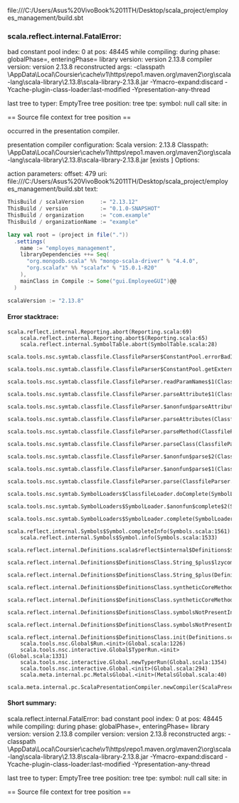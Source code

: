 file:///C:/Users/Asus%20VivoBook%2011TH/Desktop/scala_project/employes_management/build.sbt
### scala.reflect.internal.FatalError: 
  bad constant pool index: 0 at pos: 48445
     while compiling: <no file>
        during phase: globalPhase=<no phase>, enteringPhase=<some phase>
     library version: version 2.13.8
    compiler version: version 2.13.8
  reconstructed args: -classpath <HOME>\AppData\Local\Coursier\cache\v1\https\repo1.maven.org\maven2\org\scala-lang\scala-library\2.13.8\scala-library-2.13.8.jar -Ymacro-expand:discard -Ycache-plugin-class-loader:last-modified -Ypresentation-any-thread

  last tree to typer: EmptyTree
       tree position: <unknown>
            tree tpe: <notype>
              symbol: null
           call site: <none> in <none>

== Source file context for tree position ==



occurred in the presentation compiler.

presentation compiler configuration:
Scala version: 2.13.8
Classpath:
<HOME>\AppData\Local\Coursier\cache\v1\https\repo1.maven.org\maven2\org\scala-lang\scala-library\2.13.8\scala-library-2.13.8.jar [exists ]
Options:



action parameters:
offset: 479
uri: file:///C:/Users/Asus%20VivoBook%2011TH/Desktop/scala_project/employes_management/build.sbt
text:
```scala
ThisBuild / scalaVersion     := "2.13.12"
ThisBuild / version          := "0.1.0-SNAPSHOT"
ThisBuild / organization     := "com.example"
ThisBuild / organizationName := "example"

lazy val root = (project in file("."))
  .settings(
    name := "employes_management",
    libraryDependencies ++= Seq(
      "org.mongodb.scala" %% "mongo-scala-driver" % "4.4.0",
      "org.scalafx" %% "scalafx" % "15.0.1-R20"
    ),
    mainClass in Compile := Some("gui.EmployeeGUI")@@
  )

scalaVersion := "2.13.8"

```



#### Error stacktrace:

```
scala.reflect.internal.Reporting.abort(Reporting.scala:69)
	scala.reflect.internal.Reporting.abort$(Reporting.scala:65)
	scala.reflect.internal.SymbolTable.abort(SymbolTable.scala:28)
	scala.tools.nsc.symtab.classfile.ClassfileParser$ConstantPool.errorBadIndex(ClassfileParser.scala:407)
	scala.tools.nsc.symtab.classfile.ClassfileParser$ConstantPool.getExternalName(ClassfileParser.scala:262)
	scala.tools.nsc.symtab.classfile.ClassfileParser.readParamNames$1(ClassfileParser.scala:853)
	scala.tools.nsc.symtab.classfile.ClassfileParser.parseAttribute$1(ClassfileParser.scala:859)
	scala.tools.nsc.symtab.classfile.ClassfileParser.$anonfun$parseAttributes$6(ClassfileParser.scala:936)
	scala.tools.nsc.symtab.classfile.ClassfileParser.parseAttributes(ClassfileParser.scala:936)
	scala.tools.nsc.symtab.classfile.ClassfileParser.parseMethod(ClassfileParser.scala:635)
	scala.tools.nsc.symtab.classfile.ClassfileParser.parseClass(ClassfileParser.scala:548)
	scala.tools.nsc.symtab.classfile.ClassfileParser.$anonfun$parse$2(ClassfileParser.scala:174)
	scala.tools.nsc.symtab.classfile.ClassfileParser.$anonfun$parse$1(ClassfileParser.scala:159)
	scala.tools.nsc.symtab.classfile.ClassfileParser.parse(ClassfileParser.scala:142)
	scala.tools.nsc.symtab.SymbolLoaders$ClassfileLoader.doComplete(SymbolLoaders.scala:342)
	scala.tools.nsc.symtab.SymbolLoaders$SymbolLoader.$anonfun$complete$2(SymbolLoaders.scala:249)
	scala.tools.nsc.symtab.SymbolLoaders$SymbolLoader.complete(SymbolLoaders.scala:247)
	scala.reflect.internal.Symbols$Symbol.completeInfo(Symbols.scala:1561)
	scala.reflect.internal.Symbols$Symbol.info(Symbols.scala:1533)
	scala.reflect.internal.Definitions.scala$reflect$internal$Definitions$$enterNewMethod(Definitions.scala:47)
	scala.reflect.internal.Definitions$DefinitionsClass.String_$plus$lzycompute(Definitions.scala:1256)
	scala.reflect.internal.Definitions$DefinitionsClass.String_$plus(Definitions.scala:1256)
	scala.reflect.internal.Definitions$DefinitionsClass.syntheticCoreMethods$lzycompute(Definitions.scala:1577)
	scala.reflect.internal.Definitions$DefinitionsClass.syntheticCoreMethods(Definitions.scala:1559)
	scala.reflect.internal.Definitions$DefinitionsClass.symbolsNotPresentInBytecode$lzycompute(Definitions.scala:1590)
	scala.reflect.internal.Definitions$DefinitionsClass.symbolsNotPresentInBytecode(Definitions.scala:1590)
	scala.reflect.internal.Definitions$DefinitionsClass.init(Definitions.scala:1646)
	scala.tools.nsc.Global$Run.<init>(Global.scala:1226)
	scala.tools.nsc.interactive.Global$TyperRun.<init>(Global.scala:1331)
	scala.tools.nsc.interactive.Global.newTyperRun(Global.scala:1354)
	scala.tools.nsc.interactive.Global.<init>(Global.scala:294)
	scala.meta.internal.pc.MetalsGlobal.<init>(MetalsGlobal.scala:40)
	scala.meta.internal.pc.ScalaPresentationCompiler.newCompiler(ScalaPresentationCompiler.scala:434)
```
#### Short summary: 

scala.reflect.internal.FatalError: 
  bad constant pool index: 0 at pos: 48445
     while compiling: <no file>
        during phase: globalPhase=<no phase>, enteringPhase=<some phase>
     library version: version 2.13.8
    compiler version: version 2.13.8
  reconstructed args: -classpath <HOME>\AppData\Local\Coursier\cache\v1\https\repo1.maven.org\maven2\org\scala-lang\scala-library\2.13.8\scala-library-2.13.8.jar -Ymacro-expand:discard -Ycache-plugin-class-loader:last-modified -Ypresentation-any-thread

  last tree to typer: EmptyTree
       tree position: <unknown>
            tree tpe: <notype>
              symbol: null
           call site: <none> in <none>

== Source file context for tree position ==

